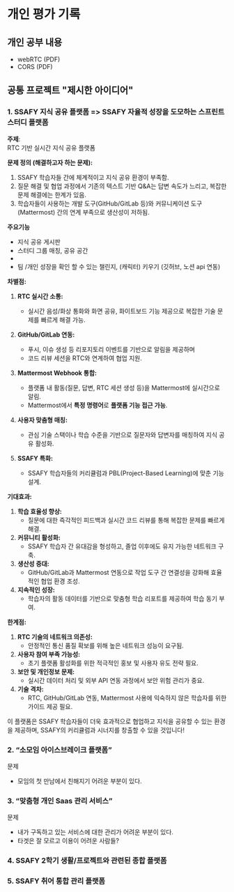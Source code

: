 # 개인 평가 기록

## 개인 공부 내용
- webRTC (PDF)
- CORS (PDF)

## 공통 프로젝트 "제시한 아이디어"

### 1. SSAFY 지식 공유 플랫폼 => SSAFY 자율적 성장을 도모하는 스프린트 스터디 플랫폼 
**주제**:  
RTC 기반 실시간 지식 공유 플랫폼

**문제 정의 (해결하고자 하는 문제):**

1. SSAFY 학습자들 간에 체계적이고 지식 공유 환경이 부족함.
2. 질문 해결 및 협업 과정에서 기존의 텍스트 기반 Q&A는 답변 속도가 느리고, 복잡한 문제 해결에는 한계가 있음.
3. 학습자들이 사용하는 개발 도구(GitHub/GitLab 등)와 커뮤니케이션 도구(Mattermost) 간의 연계 부족으로 생산성이 저하됨.

**주요기능**

- 지식 공유 게시판
- 스터디 그룹 매칭, 공유 공간
- 
- 팀 /개인 성장을 확인 할 수 있는 챌린지, (캐릭터) 키우기 (깃허브, 노션 api 연동)

**차별점:**

1. **RTC 실시간 소통:**
    - 실시간 음성/화상 통화와 화면 공유, 화이트보드 기능 제공으로 복잡한 기술 문제를 빠르게 해결 가능.
2. **GitHub/GitLab 연동:**
    - 푸시, 이슈 생성 등 리포지토리 이벤트를 기반으로 알림을 제공하며
    - 코드 리뷰 세션을 RTC와 연계하여 협업 지원.

1. **Mattermost Webhook 통합:**
    - 플랫폼 내 활동(질문, 답변, RTC 세션 생성 등)을 Mattermost에 실시간으로 알림.
    - Mattermost에서 **특정 명령어**로 **플랫폼 기능 접근 가능**.
    
2. **사용자 맞춤형 매칭:**
    - 관심 기술 스택이나 학습 수준을 기반으로 질문자와 답변자를 매칭하여 지식 공유 활성화.
3. **SSAFY 특화:**
    - SSAFY 학습자들의 커리큘럼과 PBL(Project-Based Learning)에 맞춘 기능 설계.

**기대효과:**

1. **학습 효율성 향상:**
    - 질문에 대한 즉각적인 피드백과 실시간 코드 리뷰를 통해 복잡한 문제를 빠르게 해결.
2. **커뮤니티 활성화:**
    - SSAFY 학습자 간 유대감을 형성하고, 졸업 이후에도 유지 가능한 네트워크 구축.
3. **생산성 증대:**
    - GitHub/GitLab과 Mattermost 연동으로 작업 도구 간 연결성을 강화해 효율적인 협업 환경 조성.
4. **지속적인 성장:**
    - 학습자의 활동 데이터를 기반으로 맞춤형 학습 리포트를 제공하여 학습 동기 부여.

**한계점:**

1. **RTC 기술의 네트워크 의존성:**
    - 안정적인 통신 품질 확보를 위해 높은 네트워크 성능이 요구됨.
2. **사용자 참여 부족 가능성:**
    - 초기 플랫폼 활성화를 위한 적극적인 홍보 및 사용자 유도 전략 필요.
3. **보안 및 개인정보 문제:**
    - 실시간 데이터 처리 및 외부 API 연동 과정에서 보안 위험 관리가 중요.
4. **기술 격차:**
    - RTC, GitHub/GitLab 연동, Mattermost 사용에 익숙하지 않은 학습자를 위한 가이드 제공 필요.

이 플랫폼은 SSAFY 학습자들이 더욱 효과적으로 협업하고 지식을 공유할 수 있는 환경을 제공하며, SSAFY의 커리큘럼과 시너지를 창출할 수 있을 것입니다!

### 2. “소모임 아이스브레이크 플랫폼”
문제
- 모임의 첫 만남에서 친해지기 어려운 부분이 있다.


### 3. “맞춤형 개인 Saas 관리 서비스”

문제

- 내가 구독하고 있는 서비스에 대한 관리가 어려운 부분이 있다.
- 타겟은 잘 모르고 이용이 어려운 사람들?

### 4. SSAFY 2학기 생활/프로젝트와 관련된 종합 플랫폼

### 5. SSAFY 취어 통합 관리 플랫폼


